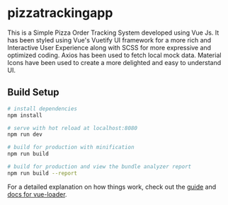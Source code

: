 # pizzatrackingapp

>
This is a Simple Pizza Order Tracking System developed using Vue Js. It has been styled using Vue's Vuetify UI framework for a more rich and Interactive User Experience along with SCSS for more expressive and optimized coding. Axios has been used to fetch local mock data. Material Icons have been used to create a more delighted and easy to understand UI.

## Build Setup

``` bash
# install dependencies
npm install

# serve with hot reload at localhost:8080
npm run dev

# build for production with minification
npm run build

# build for production and view the bundle analyzer report
npm run build --report
```

For a detailed explanation on how things work, check out the [guide](http://vuejs-templates.github.io/webpack/) and [docs for vue-loader](http://vuejs.github.io/vue-loader).
